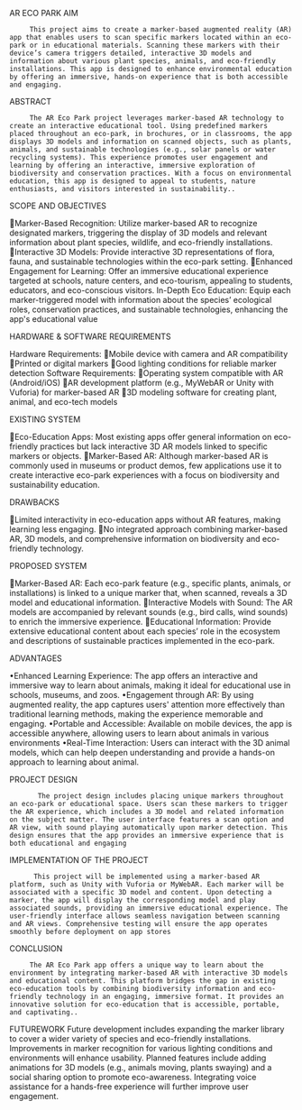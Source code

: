 AR ECO PARK
AIM

         This project aims to create a marker-based augmented reality (AR) app that enables users to scan specific markers located within an eco-park or in educational materials. Scanning these markers with their device’s camera triggers detailed, interactive 3D models and information about various plant species, animals, and eco-friendly installations. This app is designed to enhance environmental education by offering an immersive, hands-on experience that is both accessible and engaging.

ABSTRACT

         The AR Eco Park project leverages marker-based AR technology to create an interactive educational tool. Using predefined markers placed throughout an eco-park, in brochures, or in classrooms, the app displays 3D models and information on scanned objects, such as plants, animals, and sustainable technologies (e.g., solar panels or water recycling systems). This experience promotes user engagement and learning by offering an interactive, immersive exploration of biodiversity and conservation practices. With a focus on environmental education, this app is designed to appeal to students, nature enthusiasts, and visitors interested in sustainability..

SCOPE AND OBJECTIVES

Marker-Based Recognition: Utilize marker-based AR to recognize designated markers, triggering the display of 3D models and relevant information about plant species, wildlife, and eco-friendly installations.
Interactive 3D Models: Provide interactive 3D representations of flora, fauna, and sustainable technologies within the eco-park setting.
Enhanced Engagement for Learning: Offer an immersive educational experience targeted at schools, nature centers, and eco-tourism, appealing to students, educators, and eco-conscious visitors.
In-Depth Eco Education: Equip each marker-triggered model with information about the species’ ecological roles, conservation practices, and sustainable technologies, enhancing the app's educational value

HARDWARE & SOFTWARE REQUIREMENTS

Hardware Requirements:
Mobile device with camera and AR compatibility
Printed or digital markers
Good lighting conditions for reliable marker detection
Software Requirements:
Operating system compatible with AR (Android/iOS)
AR development platform (e.g., MyWebAR or Unity with Vuforia) for marker-based AR
3D modeling software for creating plant, animal, and eco-tech models

EXISTING SYSTEM

Eco-Education Apps: Most existing apps offer general information on eco-friendly practices but lack interactive 3D AR models linked to specific markers or objects.
Marker-Based AR: Although marker-based AR is commonly used in museums or product demos, few applications use it to create interactive eco-park experiences with a focus on biodiversity and sustainability education.

DRAWBACKS

Limited interactivity in eco-education apps without AR features, making learning less engaging.
No integrated approach combining marker-based AR, 3D models, and comprehensive information on biodiversity and eco-friendly technology.

PROPOSED SYSTEM

Marker-Based AR: Each eco-park feature (e.g., specific plants, animals, or installations) is linked to a unique marker that, when scanned, reveals a 3D model and educational information.
Interactive Models with Sound: The AR models are accompanied by relevant sounds (e.g., bird calls, wind sounds) to enrich the immersive experience.
Educational Information: Provide extensive educational content about each species’ role in the ecosystem and descriptions of sustainable practices implemented in the eco-park.

ADVANTAGES

•Enhanced Learning Experience: The app offers an interactive and immersive way to learn about animals, making it ideal for educational use in schools, museums, and zoos.
•Engagement through AR: By using augmented reality, the app captures users' attention more effectively than traditional learning methods, making the experience memorable and engaging.
•Portable and Accessible: Available on mobile devices, the app is accessible anywhere, allowing users to learn about animals in various environments
•Real-Time Interaction: Users can interact with the 3D animal models, which can help deepen understanding and provide a hands-on approach to learning about animal.

PROJECT DESIGN

           The project design includes placing unique markers throughout an eco-park or educational space. Users scan these markers to trigger the AR experience, which includes a 3D model and related information on the subject matter. The user interface features a scan option and AR view, with sound playing automatically upon marker detection. This design ensures that the app provides an immersive experience that is both educational and engaging
IMPLEMENTATION OF THE PROJECT

          This project will be implemented using a marker-based AR platform, such as Unity with Vuforia or MyWebAR. Each marker will be associated with a specific 3D model and content. Upon detecting a marker, the app will display the corresponding model and play associated sounds, providing an immersive educational experience. The user-friendly interface allows seamless navigation between scanning and AR views. Comprehensive testing will ensure the app operates smoothly before deployment on app stores
CONCLUSION   

         The AR Eco Park app offers a unique way to learn about the environment by integrating marker-based AR with interactive 3D models and educational content. This platform bridges the gap in existing eco-education tools by combining biodiversity information and eco-friendly technology in an engaging, immersive format. It provides an innovative solution for eco-education that is accessible, portable, and captivating..

FUTUREWORK
         Future development includes expanding the marker library to cover a wider variety of species and eco-friendly installations. Improvements in marker recognition for various lighting conditions and environments will enhance usability. Planned features include adding animations for 3D models (e.g., animals moving, plants swaying) and a social sharing option to promote eco-awareness. Integrating voice assistance for a hands-free experience will further improve user engagement.
